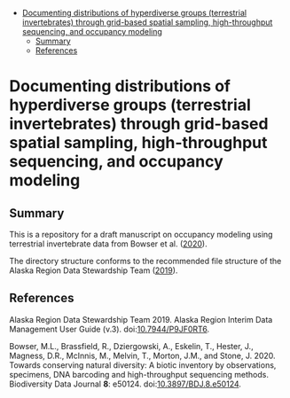   - [Documenting distributions of hyperdiverse groups (terrestrial
    invertebrates) through grid-based spatial sampling, high-throughput
    sequencing, and occupancy
    modeling](#documenting-distributions-of-hyperdiverse-groups-terrestrial-invertebrates-through-grid-based-spatial-sampling-high-throughput-sequencing-and-occupancy-modeling)
      - [Summary](#summary)
      - [References](#references)

# Documenting distributions of hyperdiverse groups (terrestrial invertebrates) through grid-based spatial sampling, high-throughput sequencing, and occupancy modeling

## Summary

This is a repository for a draft manuscript on occupancy modeling using
terrestrial invertebrate data from Bowser et
al. ([2020](#ref-Bowser_et_al_2020)).

The directory structure conforms to the recommended file structure of
the Alaska Region Data Stewardship Team
([2019](#ref-Alaska_Region_Data_Stewardship_Team_2020)).

## References

<div id="refs" class="references">

<div id="ref-Alaska_Region_Data_Stewardship_Team_2020">

Alaska Region Data Stewardship Team 2019. Alaska Region Interim Data
Management User Guide (v.3).
doi:[10.7944/P9JF0RT6](https://doi.org/10.7944/P9JF0RT6).

</div>

<div id="ref-Bowser_et_al_2020">

Bowser, M.L., Brassfield, R., Dziergowski, A., Eskelin, T., Hester, J.,
Magness, D.R., McInnis, M., Melvin, T., Morton, J.M., and Stone, J.
2020. Towards conserving natural diversity: A biotic inventory by
observations, specimens, DNA barcoding and high-throughput sequencing
methods. Biodiversity Data Journal **8**: e50124.
doi:[10.3897/BDJ.8.e50124](https://doi.org/10.3897/BDJ.8.e50124).

</div>

</div>
